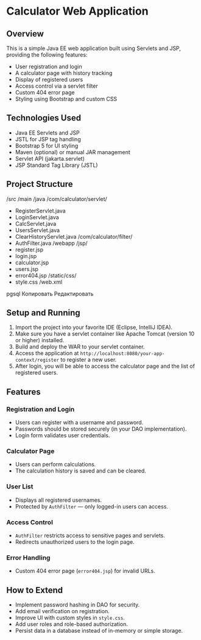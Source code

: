 # Calculator Web Application

## Overview

This is a simple Java EE web application built using Servlets and JSP, providing the following features:

- User registration and login
- A calculator page with history tracking
- Display of registered users
- Access control via a servlet filter
- Custom 404 error page
- Styling using Bootstrap and custom CSS

## Technologies Used

- Java EE Servlets and JSP
- JSTL for JSP tag handling
- Bootstrap 5 for UI styling
- Maven (optional) or manual JAR management
- Servlet API (jakarta.servlet)
- JSP Standard Tag Library (JSTL)

## Project Structure

/src
/main
/java
/com/calculator/servlet/
- RegisterServlet.java
- LoginServlet.java
- CalcServlet.java
- UsersServlet.java
- ClearHistoryServlet.java
/com/calculator/filter/
- AuthFilter.java
/webapp
/jsp/
- register.jsp
- login.jsp
- calculator.jsp
- users.jsp
- error404.jsp
/static/css/
- style.css
/web.xml

pgsql
Копировать
Редактировать

## Setup and Running

1. Import the project into your favorite IDE (Eclipse, IntelliJ IDEA).
2. Make sure you have a servlet container like Apache Tomcat (version 10 or higher) installed.
3. Build and deploy the WAR to your servlet container.
4. Access the application at `http://localhost:8080/your-app-context/register` to register a new user.
5. After login, you will be able to access the calculator page and the list of registered users.

## Features

### Registration and Login

- Users can register with a username and password.
- Passwords should be stored securely (in your DAO implementation).
- Login form validates user credentials.

### Calculator Page

- Users can perform calculations.
- The calculation history is saved and can be cleared.

### User List

- Displays all registered usernames.
- Protected by `AuthFilter` — only logged-in users can access.

### Access Control

- `AuthFilter` restricts access to sensitive pages and servlets.
- Redirects unauthorized users to the login page.

### Error Handling

- Custom 404 error page (`error404.jsp`) for invalid URLs.

## How to Extend

- Implement password hashing in DAO for security.
- Add email verification on registration.
- Improve UI with custom styles in `style.css`.
- Add user roles and role-based authorization.
- Persist data in a database instead of in-memory or simple storage.
